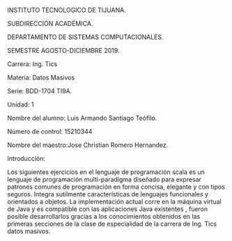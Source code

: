 INSTITUTO TECNOLOGICO DE TIJUANA.

SUBDIRECCIÓN ACADÉMICA.

DEPARTAMENTO DE SISTEMAS COMPUTACIONALES.

SEMESTRE AGOSTO-DICIEMBRE 2019.

Carrera: Ing. Tics

Materia: Datos Masivos

Serie: BDD-1704 TI9A.

Unidad: 1

Nombre del alumno: Luis Armando Santiago Teófilo.

Número de control: 15210344

Nombre del maestro:Jose Christian Romero Hernandez.


Introducción:

Los siguientes  ejercicios en el lenguaje de programación scala es un lenguaje de programación multi-paradigma diseñado para expresar patrones comunes de programación en forma concisa, elegante y con tipos seguros. Integra sutilmente características de lenguajes funcionales y orientados a objetos. La implementación actual corre en la máquina virtual de Java y es compatible con las aplicaciones Java existentes , fueron posible desarrollarlos gracias a los conocimientos obtenidos en las primeras secciones de la clase de especialidad de la carrera de Ing. Tics datos masivos.
